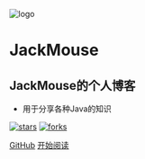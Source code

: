 ![logo](_media/logo.png)

# JackMouse

## JackMouse的个人博客

- 用于分享各种Java的知识
    
[![stars](https://badgen.net/github/stars/kiwabb/kiwabb.github.io?icon=github&color=4ab8a1)](https://github.com/kiwabb/kiwabb.github.io) [![forks](https://badgen.net/github/forks/kiwabb/kiwabb.github.io?icon=github&color=4ab8a1)](https://github.com/kiwabb/kiwabb.github.io) 

[GitHub](<https://github.com/kiwabb/kiwabb.github.io>)
[开始阅读](README.md)